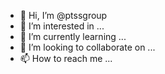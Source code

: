 - 👋 Hi, I’m @ptssgroup
- 👀 I’m interested in ...
- 🌱 I’m currently learning ...
- 💞️ I’m looking to collaborate on ...
- 📫 How to reach me ...

<!---
ptssgroup/ptssgroup is a ✨ special ✨ repository because its `README.md` (this file) appears on your GitHub profile.
You can click the Preview link to take a look at your changes.
--->
